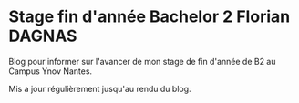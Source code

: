 # Stage fin d'année Bachelor 2 Florian DAGNAS

Blog pour informer sur l'avancer de mon stage de fin d'année de B2 au Campus Ynov Nantes.

Mis a jour régulièrement jusqu'au rendu du blog.
